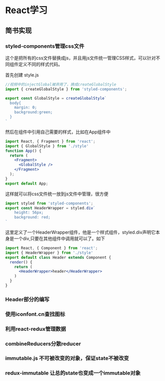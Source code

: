 # React学习

## 简书实现

### styled-components管理css文件

这个是把所有的css文件替换成js，并且用js文件统一管理CSS样式，可以针对不同组件定义不同的样式代码。

首先创建 style.js

```js
//视频中的injectGlobal被弃用了，换成createGlobalStyle
import { createGlobalStyle } from 'styled-components';

export const GlobalStyle = createGlobalStyle`
  body{
    margin: 0;
    background:green;
  }
`
```

然后在组件中引用自己需要的样式，比如在App组件中

```jsx
import React, { Fragment } from 'react';
import { GlobalStyle } from './style'
function App() {
  return (
    <Fragment>
      <GlobalStyle />
    </Fragment>
  );
}
export default App;
```

这样就可以将css文件统一放到js文件中管理，很方便

```jsx
import styled from 'styled-components';
export const HeaderWrapper = styled.div`  
    height: 56px;
    background: red;
`
```

这里定义了一个HeaderWrapper组件，他是一个样式组件，styled.div声明它本身是一个div,只要在其他组件中调用就可以了。如下

```jsx
import React, { Component } from 'react';
import { HeaderWrapper } from './style'
export default class Header extends Component {
  render() {
    return (
      <HeaderWrapper>header</HeaderWrapper>
    )
  }
}
```

### Header部分的编写

### 使用iconfont.cn查找图标

### 利用react-redux管理数据

### combineReducers分散reducer

### immutable.js 不可被改变的对象，保证state不被改变

### redux-immutable 让总的state也变成一个immutable对象
